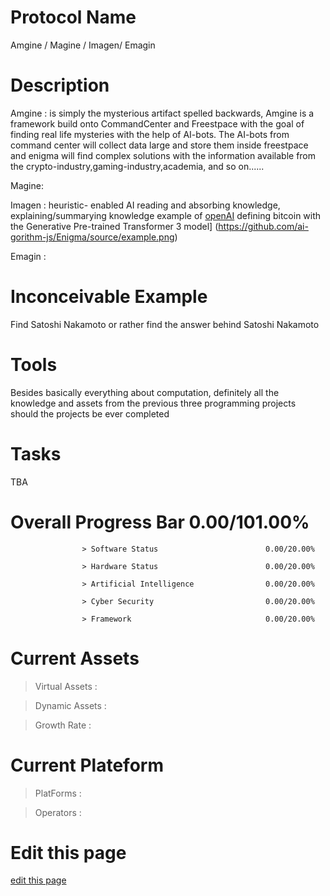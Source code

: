 # Protocol Name

Amgine / Magine / Imagen/ Emagin

# Description

Amgine : is simply the mysterious artifact spelled backwards, Amgine is a framework build onto CommandCenter and Freestpace with the goal of finding real life mysteries with the help of AI-bots. The AI-bots from command center will collect data large and store them inside freestpace and enigma will find complex solutions with the information available from the crypto-industry,gaming-industry,academia, and so on......

Magine:

Imagen : heuristic- enabled AI reading and absorbing knowledge, explaining/summarying knowledge example of [openAI](https://openai.com/) defining bitcoin with the Generative Pre-trained Transformer 3 model] (https://github.com/ai-gorithm-js/Enigma/source/example.png)

Emagin :

# Inconceivable Example

Find Satoshi Nakamoto or rather find the answer behind Satoshi Nakamoto

# Tools

Besides basically everything about computation, definitely all the knowledge and assets from the previous three programming projects should the projects be ever completed

# Tasks

TBA

# Overall Progress Bar 0.00/101.00%

                    > Software Status                        0.00/20.00%

                    > Hardware Status                        0.00/20.00%

                    > Artificial Intelligence                0.00/20.00%

                    > Cyber Security                         0.00/20.00%

                    > Framework                              0.00/20.00%

# Current Assets

> Virtual Assets :

> Dynamic Assets :

> Growth Rate :

# Current Plateform

> PlatForms :

> Operators :

# Edit this page

<span class="edit-link"><a href="https://github.com/ai-gorithm-js/Enigma/edit/main/README.md" target="_blank"><i class="fa fa-github"></i> edit this page</a></span>
